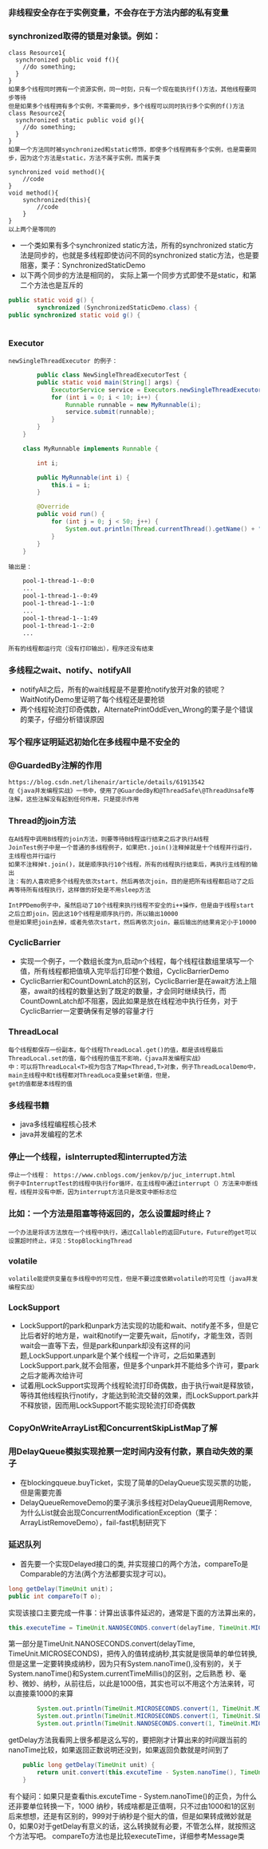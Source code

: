 ### 非线程安全存在于实例变量，不会存在于方法内部的私有变量
### synchronized取得的锁是对象锁。例如：
    class Resource1{
      synchronized public void f(){
        //do something;
      }
    }
    如果多个线程同时拥有一个资源实例，同一时刻，只有一个现在能执行f()方法，其他线程要同步等待
    但是如果多个线程拥有多个实例，不需要同步，多个线程可以同时执行多个实例的f()方法
    class Resource2{
      synchronized static public void g(){
        //do something;
      }
    }
    如果一个方法同时被synchronized和static修饰，即使多个线程拥有多个实例，也是需要同步，因为这个方法是static，方法不属于实例，而属于类
    
    synchronized void method(){
        //code
    } 
    void method(){
        synchronized(this){
            //code
        }
    }
    以上两个是等同的
    
 
-   一个类如果有多个synchronized static方法，所有的synchronized static方法是同步的，也就是多线程即使访问不同的synchronized static方法，也是要阻塞，栗子：SynchronizedStaticDemo
-   以下两个同步的方法是相同的， 实际上第一个同步方式即使不是static，和第二个方法也是互斥的
```java
public static void g() {
        synchronized (SynchronizedStaticDemo.class) {
public synchronized static void g() {        
 
```



### Executor
    newSingleThreadExecutor 的例子：
```java
        public class NewSingleThreadExecutorTest {
        public static void main(String[] args) {
            ExecutorService service = Executors.newSingleThreadExecutor();
            for (int i = 0; i < 10; i++) {
                Runnable runnable = new MyRunnable(i);
                service.submit(runnable);
            }
        }
    }

    class MyRunnable implements Runnable {

        int i;

        public MyRunnable(int i) {
            this.i = i;
        }

        @Override
        public void run() {
            for (int j = 0; j < 50; j++) {
                System.out.println(Thread.currentThread().getName() + "--" + i + ":" + j);
            }
        }
    }
```
    输出是：
```Bash
    pool-1-thread-1--0:0
    ...
    pool-1-thread-1--0:49
    pool-1-thread-1--1:0
    ...
    pool-1-thread-1--1:49
    pool-1-thread-1--2:0
    ...
```
    所有的线程都运行完（没有打印输出），程序还没有结束
    

### 多线程之wait、notify、notifyAll
-   notifyAll之后，所有的wait线程是不是要抢notify放开对象的锁呢？WaitNotifyDemo里证明了每个线程还是要抢锁
-   两个线程轮流打印奇偶数，AlternatePrintOddEven_Wrong的栗子是个错误的栗子，仔细分析错误原因    

    

### 写个程序证明延迟初始化在多线程中是不安全的
    
### @GuardedBy注解的作用
    https://blog.csdn.net/lihenair/article/details/61913542
    在《java并发编程实战》一书中，使用了@GuardedBy和@ThreadSafe\@ThreadUnsafe等注解，这些注解没有起到任何作用，只是提示作用
    
### Thread的join方法
    在A线程中调用B线程的join方法，则要等待B线程运行结束之后才执行A线程
    JoinTest例子中是一个普通的多线程例子，如果把t.join()注释掉就是十个线程并行运行，主线程也并行运行
    如果不注释掉t.join()，就是顺序执行10个线程，所有的线程执行结束后，再执行主线程的输出
    注：有的人喜欢把多个线程先依次start，然后再依次join，目的是把所有线程都启动了之后再等待所有线程执行，这样做的好处是不用sleep方法
    
    IntPPDemo例子中，虽然启动了10个线程来执行线程不安全的i++操作，但是由于线程start之后立即join，因此这10个线程是顺序执行的，所以输出10000
    但是如果把join去掉，或者先依次start，然后再依次join，最后输出的结果肯定小于10000
    
### CyclicBarrier
-   实现一个例子，一个数组长度为n,启动n个线程，每个线程往数组里填写一个值，所有线程都把值填入完毕后打印整个数组，CyclicBarrierDemo
-   CyclicBarrier和CountDownLatch的区别，CyclicBarrier是在await方法上阻塞，await的线程的数量达到了既定的数量，才会同时继续执行，而CountDownLatch却不阻塞，因此如果是放在线程池中执行任务，对于CyclicBarrier一定要确保有足够的容量才行
### ThreadLocal
    每个线程都保存一份副本，每个线程ThreadLocal.get()的值，都是该线程最后ThreadLocal.set的值，每个线程的值互不影响，《java并发编程实战》
    中：可以将ThreadLocal<T>视为包含了Map<Thread,T>对象，例子ThreadLocalDemo中，main主线程中和t线程都对ThreadLoca变量set新值，但是，
    get的值都是本线程的值

### 多线程书籍
- java多线程编程核心技术
- java并发编程的艺术

### 停止一个线程，isInterrupted和interrupted方法
    停止一个线程： https://www.cnblogs.com/jenkov/p/juc_interrupt.html  
    例子中InterruptTest的线程中执行for循环，在主线程中通过interrupt（）方法来中断线程，线程并没有中断，因为interrupt方法只是改变中断标志位  
    
### 比如：一个方法是阻塞等待返回的，怎么设置超时终止？
    一个办法是将该方法放在一个线程中执行，通过Callable的返回Future，Future的get可以设置超时终止，详见：StopBlockingThread


### volatile
    volatile能提供变量在多线程中的可见性，但是不要过度依赖volatile的可见性（java并发编程实战）  
    
### LockSupport
-   LockSupport的park和unpark方法实现的功能和wait、notify差不多，但是它比后者好的地方是，wait和notify一定要先wait，后notify，才能生效，否则
    wait会一直等下去，但是park和unpark却没有这样的问题,LockSupport.unpark是个某个线程一个许可，之后如果遇到LockSupport.park,就不会阻塞，但是多个unpark并不能给多个许可，要park之后才能再次给许可
-   试着用LockSupport实现两个线程轮流打印奇偶数，由于执行wait是释放锁，等待其他线程执行notify，才能达到轮流交替的效果，而LockSupport.park并不释放锁，因而用LockSupport不能实现轮流打印奇偶数

### CopyOnWriteArrayList和ConcurrentSkipListMap了解


### 用DelayQueue模拟实现抢票一定时间内没有付款，票自动失效的栗子
-   在blockingqueue.buyTicket，实现了简单的DelayQueue实现买票的功能，但是需要完善
-   DelayQueueRemoveDemo的栗子演示多线程对DelayQueue调用Remove, 为什么List就会出现ConcurrentModificationException（栗子：ArrayListRemoveDemo），fail-fast机制研究下
### 延迟队列
-   首先要一个实现Delayed接口的类, 并实现接口的两个方法，compareTo是Comparable的方法(两个方法都要实现才可以)。
```java
long getDelay(TimeUnit unit)；
public int compareTo(T o);
```
实现该接口主要完成一件事：计算出该事件延迟的，通常是下面的方法算出来的，
```java
this.executeTime = TimeUnit.NANOSECONDS.convert(delayTime, TimeUnit.MICROSECONDS) + System.nanoTime();
```
第一部分是TimeUnit.NANOSECONDS.convert(delayTime, TimeUnit.MICROSECONDS)，把传入的值转成纳秒,其实就是很简单的单位转换,
但是这里一定要转换成纳秒，因为只有System.nanoTime(),没有别的，关于System.nanoTime()和System.currentTimeMillis()的区别，之后熟悉
秒、毫秒、微妙、纳秒，从前往后，以此是1000倍，其实也可以不用这个方法来转，可以直接乘1000的来算
```java
        System.out.println(TimeUnit.MICROSECONDS.convert(1, TimeUnit.MILLISECONDS)); //1000
        System.out.println(TimeUnit.MICROSECONDS.convert(1, TimeUnit.SECONDS));      //1000*1000
        System.out.println(TimeUnit.NANOSECONDS.convert(1, TimeUnit.MICROSECONDS));  //1000
```
getDelay方法我看网上很多都是这么写的，要把刚才计算出来的时间跟当前的nanoTime比较，如果返回正数说明还没到，如果返回负数就是时间到了
```java
    public long getDelay(TimeUnit unit) {  
        return unit.convert(this.excuteTime - System.nanoTime(), TimeUnit.NANOSECONDS);  
    }
```
有个疑问：如果只是查看this.excuteTime - System.nanoTime()的正负，为什么还非要单位转换一下，1000 纳秒，转成啥都是正值啊，只不过由1000和1的区别
后来想想，还是有区别的，999对于纳秒是个挺大的值，但是如果转成微妙就是0，如果0对于getDelay有意义的话，这么转换就有必要，不管怎么样，就按照这个方法写吧。
compareTo方法也是比较executeTime，详细参考Message类
